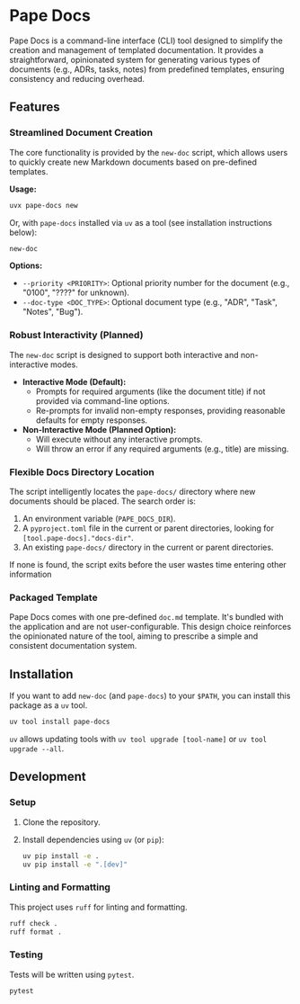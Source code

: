 # Pape Docs

Pape Docs is a command-line interface (CLI) tool designed to simplify the creation and management of templated documentation. It provides a straightforward, opinionated system for generating various types of documents (e.g., ADRs, tasks, notes) from predefined templates, ensuring consistency and reducing overhead.

## Features

### Streamlined Document Creation

The core functionality is provided by the `new-doc` script, which allows users to quickly create new Markdown documents based on pre-defined templates.

**Usage:**

```sh
uvx pape-docs new
```

Or, with `pape-docs` installed via `uv` as a tool (see installation instructions below):

```sh
new-doc
```

**Options:**

- `--priority <PRIORITY>`: Optional priority number for the document (e.g., "0100", "????" for unknown).
- `--doc-type <DOC_TYPE>`: Optional document type (e.g., "ADR", "Task", "Notes", "Bug").

### Robust Interactivity (Planned)

The `new-doc` script is designed to support both interactive and non-interactive modes.

- **Interactive Mode (Default):**
    - Prompts for required arguments (like the document title) if not provided via command-line options.
    - Re-prompts for invalid non-empty responses, providing reasonable defaults for empty responses.
- **Non-Interactive Mode (Planned Option):**
    - Will execute without any interactive prompts.
    - Will throw an error if any required arguments (e.g., title) are missing.

### Flexible Docs Directory Location

The script intelligently locates the `pape-docs/` directory where new documents should be placed. The search order is:

1. An environment variable (`PAPE_DOCS_DIR`).
2. A `pyproject.toml` file in the current or parent directories, looking for `[tool.pape-docs]."docs-dir"`.
3. An existing `pape-docs/` directory in the current or parent directories.

If none is found, the script exits before the user wastes time entering other information

### Packaged Template

Pape Docs comes with one pre-defined `doc.md` template. It's bundled with the application and are not user-configurable. This design choice reinforces the opinionated nature of the tool, aiming to prescribe a simple and consistent documentation system.

## Installation

If you want to add `new-doc` (and `pape-docs`) to your `$PATH`, you can install this package as a `uv` tool.

```sh
uv tool install pape-docs
```

`uv` allows updating tools with `uv tool upgrade [tool-name]` or `uv tool upgrade --all`.

## Development

### Setup

1. Clone the repository.
2. Install dependencies using `uv` (or `pip`):

    ```sh
    uv pip install -e .
    uv pip install -e ".[dev]"
    ```

### Linting and Formatting

This project uses `ruff` for linting and formatting.

```sh
ruff check .
ruff format .
```

### Testing

Tests will be written using `pytest`.

```sh
pytest
```
